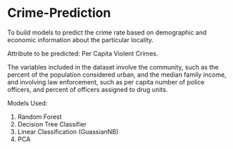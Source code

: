 # Crime-Prediction
To build models to predict the crime rate based on demographic and economic information about the particular locality.

Attribute to be predicted: Per Capita Violent Crimes.

The variables included in the dataset involve the community, such as the percent of the population considered urban, and the median family income, and involving law enforcement, such as per capita number of police officers, and percent of officers assigned to drug units.

Models Used:
1. Random Forest
2. Decision Tree Classifier
3. Linear Classification (GuassianNB)
4. PCA
